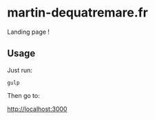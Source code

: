 # martin-dequatremare.fr
Landing page !

## Usage

Just run:

```
gulp
```

Then go to:

[http://localhost:3000](http://localhost:3000)
